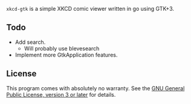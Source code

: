 `xkcd-gtk` is a simple XKCD comic viewer written in go using GTK+3.

Todo
----

- Add search.
  - Will probably use blevesearch
- Implement more GtkApplication features.

License
-------

This program comes with absolutely no warranty. See the [GNU General
Public License, version 3 or later](LICENSE) for details.
